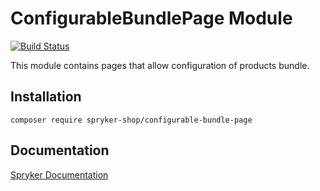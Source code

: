 # ConfigurableBundlePage Module
[![Build Status](https://travis-ci.org/spryker-shop/configurable-bundle-page.svg)](https://travis-ci.org/spryker-shop/configurable-bundle-page)

This module contains pages that allow configuration of products bundle.

## Installation

```
composer require spryker-shop/configurable-bundle-page
```

## Documentation

[Spryker Documentation](https://documentation.spryker.com/module_guide/overview.htm)
